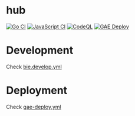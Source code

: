 # hub

[![Go CI](https://github.com/triax/hub/actions/workflows/go.yml/badge.svg)](https://github.com/triax/hub/actions/workflows/go.yml)
[![JavaScript CI](https://github.com/triax/hub/actions/workflows/js.yml/badge.svg)](https://github.com/triax/hub/actions/workflows/js.yml)
[![CodeQL](https://github.com/triax/hub/actions/workflows/codeql-analysis.yml/badge.svg)](https://github.com/triax/hub/actions/workflows/codeql-analysis.yml)
[![GAE Deploy](https://github.com/triax/hub/actions/workflows/gae-deploy.yml/badge.svg)](https://github.com/triax/hub/actions/workflows/gae-deploy.yml)

# Development

Check [bie.develop.yml](./bie.local.yaml)

# Deployment

Check [gae-deploy.yml](./.github/workflows/gae-deploy.yml)
